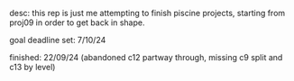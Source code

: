 desc:
this rep is just me attempting to finish piscine projects, starting from proj09 in order to get back in shape.

goal deadline set:
7/10/24

finished:
22/09/24 (abandoned c12 partway through, missing c9 split and c13 by level)
